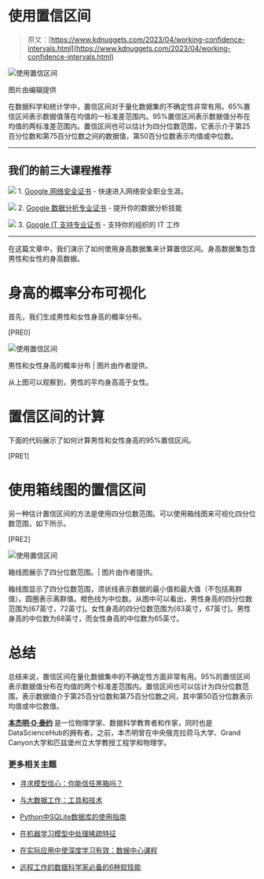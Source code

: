 # 使用置信区间

> 原文：[https://www.kdnuggets.com/2023/04/working-confidence-intervals.html](https://www.kdnuggets.com/2023/04/working-confidence-intervals.html)

![使用置信区间](../Images/52760898b716931a277c6f663ebeda9e.png)

图片由编辑提供

在数据科学和统计学中，置信区间对于量化数据集的不确定性非常有用。65%置信区间表示数据值落在均值的一标准差范围内。95%置信区间表示数据值分布在均值的两标准差范围内。置信区间也可以估计为四分位数范围，它表示介于第25百分位数和第75百分位数之间的数据值，第50百分位数表示均值或中位数。

* * *

## 我们的前三大课程推荐

![](../Images/0244c01ba9267c002ef39d4907e0b8fb.png) 1\. [Google 网络安全证书](https://www.kdnuggets.com/google-cybersecurity) - 快速进入网络安全职业生涯。

![](../Images/e225c49c3c91745821c8c0368bf04711.png) 2\. [Google 数据分析专业证书](https://www.kdnuggets.com/google-data-analytics) - 提升你的数据分析技能

![](../Images/0244c01ba9267c002ef39d4907e0b8fb.png) 3\. [Google IT 支持专业证书](https://www.kdnuggets.com/google-itsupport) - 支持你的组织的 IT 工作

* * *

在这篇文章中，我们演示了如何使用身高数据集来计算置信区间。身高数据集包含男性和女性的身高数据。

# 身高的概率分布可视化

首先，我们生成男性和女性身高的概率分布。

[PRE0]

![使用置信区间](../Images/ea3e135efbfad7dbbb2d2f0e8ad1a85d.png)

男性和女性身高的概率分布 | 图片由作者提供。

从上图可以观察到，男性的平均身高高于女性。

# 置信区间的计算

下面的代码展示了如何计算男性和女性身高的95%置信区间。

[PRE1]

# 使用箱线图的置信区间

另一种估计置信区间的方法是使用四分位数范围。可以使用箱线图来可视化四分位数范围，如下所示。

[PRE2]

![使用置信区间](../Images/905ebc0f7d3ba011ff388bb33af2d470.png)

箱线图展示了四分位数范围。| 图片由作者提供。

箱线图显示了四分位数范围，须状线表示数据的最小值和最大值（不包括离群值）。圆圈表示离群值。橙色线为中位数。从图中可以看出，男性身高的四分位数范围为[67英寸，72英寸]。女性身高的四分位数范围为[63英寸，67英寸]。男性身高的中位数为68英寸，而女性身高的中位数为65英寸。

# 总结

总结来说，置信区间在量化数据集中的不确定性方面非常有用。95%的置信区间表示数据值分布在均值的两个标准差范围内。置信区间也可以估计为四分位数范围，表示数据值介于第25百分位数和第75百分位数之间，其中第50百分位数表示均值或中位数值。

**[本杰明·O·泰约](https://www.linkedin.com/in/benjamin-o-tayo-ph-d-a2717511/)** 是一位物理学家、数据科学教育者和作家，同时也是DataScienceHub的拥有者。之前，本杰明曾在中央俄克拉荷马大学、Grand Canyon大学和匹兹堡州立大学教授工程学和物理学。

### 更多相关主题

+   [寻求模型信心：你能信任黑箱吗？](https://www.kdnuggets.com/the-quest-for-model-confidence-can-you-trust-a-black-box)

+   [与大数据工作：工具和技术](https://www.kdnuggets.com/working-with-big-data-tools-and-techniques)

+   [Python中SQLite数据库的使用指南](https://www.kdnuggets.com/a-guide-to-working-with-sqlite-databases-in-python)

+   [在机器学习模型中处理稀疏特征](https://www.kdnuggets.com/2021/01/sparse-features-machine-learning-models.html)

+   [在实际应用中使深度学习有效：数据中心课程](https://www.kdnuggets.com/2022/04/corise-deep-learning-wild-data-centric-course.html)

+   [远程工作的数据科学家必备的6种软技能](https://www.kdnuggets.com/2022/05/6-soft-skills-data-scientists-working-remotely.html)
